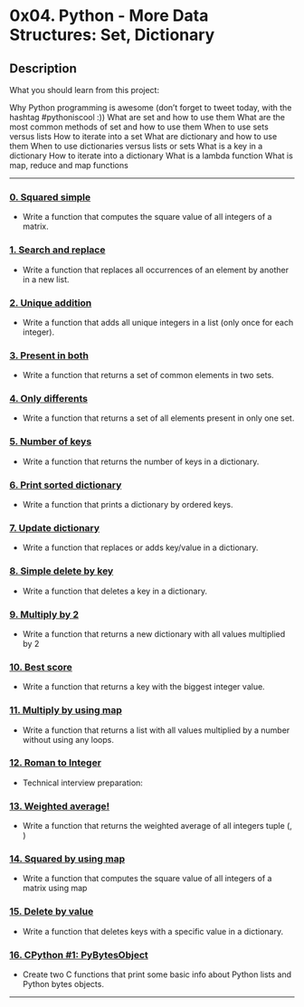 # 0x04. Python - More Data Structures: Set, Dictionary

## Description
What you should learn from this project:

Why Python programming is awesome (don’t forget to tweet today, with the hashtag #pythoniscool :))
What are set and how to use them
What are the most common methods of set and how to use them
When to use sets versus lists
How to iterate into a set
What are dictionary and how to use them
When to use dictionaries versus lists or sets
What is a key in a dictionary
How to iterate into a dictionary
What is a lambda function
What is map, reduce and map functions

---

### [0. Squared simple](./0-square_matrix_simple.py)
* Write a function that computes the square value of all integers of a matrix.


### [1. Search and replace](./1-search_replace.py)
* Write a function that replaces all occurrences of an element by another in a new list.


### [2. Unique addition](./2-uniq_add.py)
* Write a function that adds all unique integers in a list (only once for each integer).


### [3. Present in both](./3-common_elements.py)
* Write a function that returns a set of common elements in two sets.


### [4. Only differents](./4-only_diff_elements.py)
* Write a function that returns a set of all elements present in only one set.


### [5. Number of keys](./5-number_keys.py)
* Write a function that returns the number of keys in a dictionary.


### [6. Print sorted dictionary](./6-print_sorted_dictionary.py)
* Write a function that prints a dictionary by ordered keys.


### [7. Update dictionary](./7-update_dictionary.py)
* Write a function that replaces or adds key/value in a dictionary.


### [8. Simple delete by key](./8-simple_delete.py)
* Write a function that deletes a key in a dictionary.


### [9. Multiply by 2](./9-multiply_by_2.py)
* Write a function that returns a new dictionary with all values multiplied by 2


### [10. Best score](./10-best_score.py)
* Write a function that returns a key with the biggest integer value.


### [11. Multiply by using map](./11-mutiply_list_map.py)
* Write a function that returns a list with all values multiplied by a number without using any loops.


### [12. Roman to Integer](./12-roman_to_int.py)
* Technical interview preparation: 


### [13. Weighted average!](./100-weight_average.py)
* Write a function that returns the weighted average of all integers tuple (<score>, <weight>)


### [14. Squared by using map](./101-square_matrix_map.py)
* Write a function that computes the square value of all integers of a matrix using map


### [15. Delete by value](./102-complex_delete.py)
* Write a function that deletes keys with a specific value in a dictionary.


### [16. CPython #1: PyBytesObject](./103-python.c)
* Create two C functions that print some basic info about Python lists and Python bytes objects.

---
